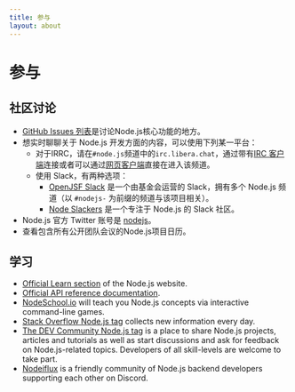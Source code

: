 ```yaml
---
title: 参与
layout: about
---
```


# 参与

## 社区讨论

- [GitHub Issues 列表](https://github.com/nodejs/node/issues)是讨论Node.js核心功能的地方。
- 想实时聊聊关于 Node.js 开发方面的内容，可以使用下列某一平台：
  - 对于IRRC，请在`#node.js`频道中的`irc.libera.chat`，通过带有[IRC 客户端](https://en.wikipedia.org/wiki/Comparison_of_Internet_Relay_Chat_clients)连接或者可以通过[网页客户端](https://kiwiirc.com/nextclient/)直接在进入该频道。
  - 使用 Slack，有两种选项：
    - [OpenJSF Slack](https://slack-invite.openjsf.org/) 是一个由基金会运营的 Slack，拥有多个 Node.js 频道（以 `#nodejs-` 为前缀的频道与该项目相关）。
    - [Node Slackers](https://www.nodeslackers.com/) 是一个专注于 Node.js 的 Slack 社区。
- Node.js 官方 Twitter 账号是 [nodejs](https://twitter.com/nodejs)。
- 查看包含所有公开团队会议的Node.js项目日历。

## 学习

- [Official Learn section](https://nodejs.org/en/learn/) of the Node.js website.
- [Official API reference documentation](https://nodejs.org/api/).
- [NodeSchool.io](https://nodeschool.io/) will teach you Node.js concepts via interactive command-line games.
- [Stack Overflow Node.js tag](https://stackoverflow.com/questions/tagged/node.js) collects new information every day.
- [The DEV Community Node.js tag](https://dev.to/t/node) is a place to share Node.js projects, articles and tutorials as well as start discussions and ask for feedback on Node.js-related topics. Developers of all skill-levels are welcome to take part.
- [Nodeiflux](https://discordapp.com/invite/vUsrbjd) is a friendly community of Node.js backend developers supporting each other on Discord.
